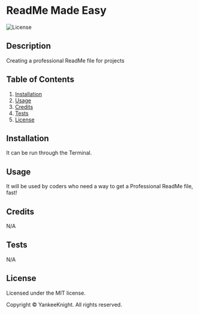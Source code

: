 # ReadMe Made Easy

![License](https://img.shields.io/badge/license-MIT-blue.svg)

## Description
Creating a professional ReadMe file for projects

## Table of Contents
1. [Installation](#installation)
2. [Usage](#usage)
3. [Credits](#credits)
4. [Tests](#tests)
5. [License](#license)

## Installation
It can be run through the Terminal.

## Usage
It will be used by coders who need a way to get a Professional ReadMe file, fast!

## Credits
N/A

## Tests
N/A

## License

Licensed under the MIT license.

Copyright © YankeeKnight. All rights reserved.